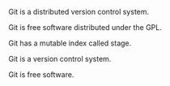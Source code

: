 Git is a distributed version control system.

Git is free software distributed under the GPL.

Git has a mutable index called stage.

Git is a version control system.

Git is free software.